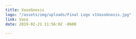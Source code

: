 ```yaml
---
title: VasoGnosis
logo: "/assets/img/uploads/Final Logo v1VasoGnosis.jpg"
link: Vaso
date: 2019-02-21 11:56:02 -0600

---
```

